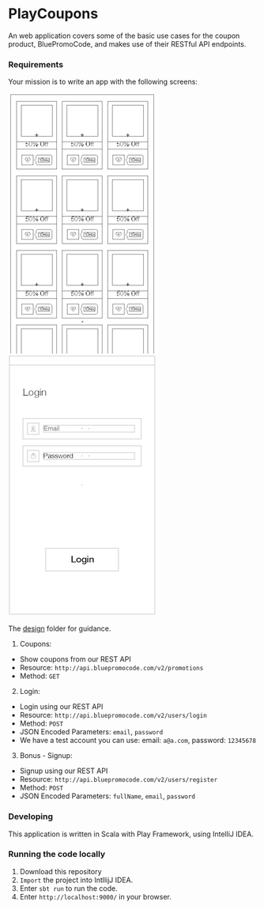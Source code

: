 # PlayCoupons #

An web application covers some of the basic use cases for the coupon 
product, BluePromoCode, and makes use of their RESTful API endpoints.

### Requirements ###

Your mission is to write an app with the following screens:

![](design/coupons.png) ![](design/login.png)

The [design](design) folder for guidance.

1. Coupons:
  - Show coupons from our REST API
  - Resource: `http://api.bluepromocode.com/v2/promotions`
  - Method: `GET`

2. Login:
  - Login using our REST API
  - Resource: `http://api.bluepromocode.com/v2/users/login`
  - Method: `POST`
  - JSON Encoded Parameters: `email`, `password`
  - We have a test account you can use: email: `a@a.com`, password: `12345678`

3. Bonus - Signup:
  - Signup using our REST API
  - Resource: `http://api.bluepromocode.com/v2/users/register`
  - Method: `POST`
  - JSON Encoded Parameters: `fullName`, `email`, `password`

### Developing ###

This application is written in Scala with Play Framework, using IntelliJ IDEA.

### Running the code locally ###

1. Download this repository
2. `Import` the project into IntllijJ IDEA.
3. Enter `sbt run` to run the code.
4. Enter `http://localhost:9000/` in your browser.
